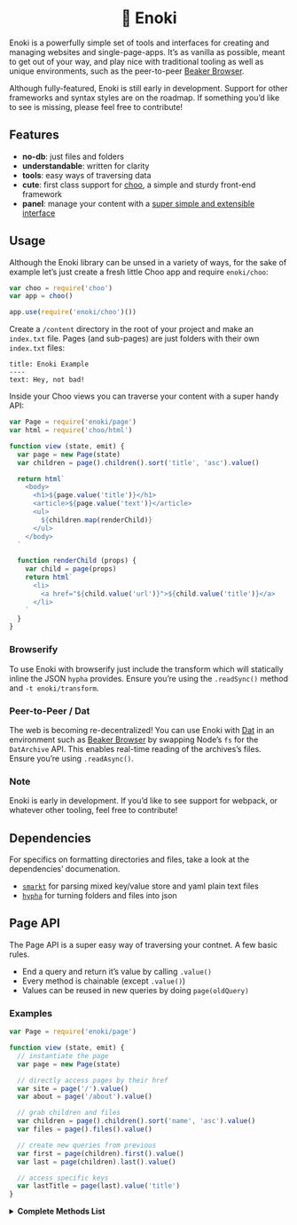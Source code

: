 <h1 align="center">🍄 Enoki</h1>

Enoki is a powerfully simple set of tools and interfaces for creating and managing websites and single-page-apps. It’s as vanilla as possible, meant to get out of your way, and play nice with traditional tooling as well as unique environments, such as the peer-to-peer [Beaker Browser](https://beakerbrowser.com).

Although fully-featured, Enoki is still early in development. Support for other frameworks and syntax styles are on the roadmap. If something you’d like to see is missing, please feel free to contribute!

## Features

- **no-db**: just files and folders
- **understandable**: written for clarity
- **tools**: easy ways of traversing data
- **cute**: first class support for [choo](https://github.com/choojs/choo), a simple and sturdy front-end framework
- **panel**: manage your content with a [super simple and extensible interface](https://github.com/enokidotsite/)

## Usage

Although the Enoki library can be unsed in a variety of ways, for the sake of example let’s just create a fresh little Choo app and require `enoki/choo`:

```js
var choo = require('choo')
var app = choo()

app.use(require('enoki/choo')())
```

Create a `/content` directory in the root of your project and make an `index.txt` file. Pages (and sub-pages) are just folders with their own `index.txt` files:

```
title: Enoki Example
----
text: Hey, not bad!
```

Inside your Choo views you can traverse your content with a super handy API:

```js
var Page = require('enoki/page')
var html = require('choo/html')

function view (state, emit) {
  var page = new Page(state)
  var children = page().children().sort('title', 'asc').value()

  return html`
    <body>
      <h1>${page.value('title')}</h1>
      <article>${page.value('text')}</article>
      <ul>
        ${children.map(renderChild)}
      </ul>
    </body>
  `

  function renderChild (props) {
    var child = page(props)
    return html`
      <li>
        <a href="${child.value('url')}">${child.value('title')}</a>
      </li>
    `
  }
}
``` 

### Browserify

To use Enoki with browserify just include the transform which will statically inline the JSON `hypha` provides. Ensure you’re using the `.readSync()` method and `-t enoki/transform`.

### Peer-to-Peer / Dat

The web is becoming re-decentralized! You can use Enoki with [Dat](https://datproject.org) in an environment such as [Beaker Browser](https://beakerbrowser.com) by swapping Node’s `fs` for the `DatArchive` API. This enables real-time reading of the archives’s files. Ensure you’re using `.readAsync()`.

### Note

Enoki is early in development. If you’d like to see support for webpack, or whatever other tooling, feel free to contribute!

## Dependencies

For specifics on formatting directories and files, take a look at the dependencies’ documenation.

- [`smarkt`](https://github.com/jondashkyle/smarkt) for parsing mixed key/value store and yaml plain text files
- [`hypha`](https://github.com/jondashkyle/hypha) for turning folders and files into json

## Page API

The Page API is a super easy way of traversing your contnet. A few basic rules.

- End a query and return it’s value by calling `.value()`
- Every method is chainable (except `.value()`)
- Values can be reused in new queries by doing `page(oldQuery)`

### Examples

```js
var Page = require('enoki/page')

function view (state, emit) {
  // instantiate the page
  var page = new Page(state)

  // directly access pages by their href
  var site = page('/').value()
  var about = page('/about').value()

  // grab children and files
  var children = page().children().sort('name', 'asc').value()
  var files = page().files().value()

  // create new queries from previous
  var first = page(children).first().value()
  var last = page(children).last().value()

  // access specific keys
  var lastTitle = page(last).value('title')
}
```

<details><summary><b>Complete Methods List</b></summary>

#### `.children()`

Remaps to `.pages()`.

#### `.files()`

Files of the current `page`.

#### `.find(href)`

Locate a `sub-page` of the `current page` based on the `href`.

#### `.first()`

Returns the first `page` or `file`.

#### `.hasView()`

Does the current page have a custom view?

#### `.isActive()`

Is the current page active?

#### `.last()`

Returns the last `page` or `file`.

#### `.page()`

The current page.

#### `.pages()`

Sub-pages of the current page.

#### `.parent()`

The parent of the current page.

#### `.sort()`

Sorts the current value’s `.pages` by `.order`. Formatting of `.order` follows the arguments of `.sortBy` seperated by a space. For example, `date asc`.

#### `.sortBy(key, order)`

Sort the `files` or `pages` based by a certain key. Order can be either `asc` or `desc`. For example, `.sortBy('name', 'desc')` or  `.sortBy('date', 'asc')`.

#### `.toArray()`

Converts the values of an object to an array.

#### `.value()`

Return the current value.</details>
